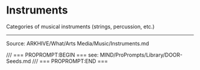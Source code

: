 # Instruments

Categories of musical instruments (strings, percussion, etc.)

---
Source: ARKHIVE/What/Arts Media/Music/Instruments.md

/// === PROPROMPT:BEGIN ===
see: MIND/ProPrompts/Library/DOOR-Seeds.md
/// === PROPROMPT:END ===

